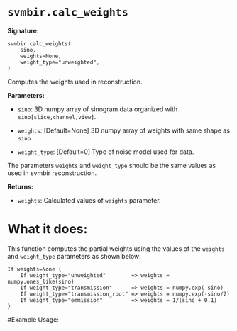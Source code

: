 # ``svmbir.calc_weights``

**Signature:**

	svmbir.calc_weights( 
		sino, 
		weights=None,
		weight_type="unweighted",
	) 

Computes the weights used in reconstruction. 

**Parameters:**

 * ``sino``: 3D numpy array of sinogram data organized with ``sino[slice,channel,view]``.

 * ``weights``: [Default=None] 3D numpy array of weights with same shape as ``sino``. 

 * ``weight_type``: [Default=0] Type of noise model used for data. 

The parameters ``weights`` and ``weight_type`` should be the same values as used in svmbir reconstruction.
	
**Returns:**

 * ``weights``: Calculated values of ``weights`` parameter.

# What it does:

This function computes the partial weights using the values of the ``weights`` and ``weight_type`` parameters as shown below:

	If weights=None {
		If weight_type="unweighted"        => weights = numpy.ones_like(sino)
		If weight_type="transmission"      => weights = numpy.exp(-sino)
		If weight_type="transmission_root" => weights = numpy.exp(-sino/2)
		If weight_type="emmission"         => weights = 1/(sino + 0.1)
	}

#Example Usage:
